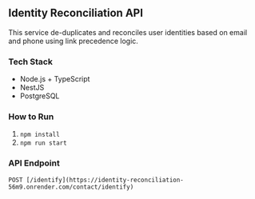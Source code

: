 ## Identity Reconciliation API

This service de-duplicates and reconciles user identities based on email and phone using link precedence logic.

### Tech Stack
- Node.js + TypeScript
- NestJS
- PostgreSQL

### How to Run
1. `npm install`
2. `npm run start`

### API Endpoint
`POST [/identify](https://identity-reconciliation-56m9.onrender.com/contact/identify)`
